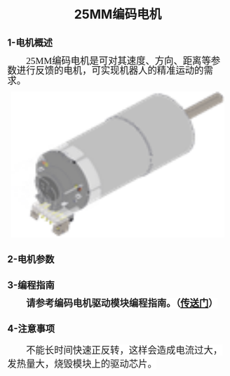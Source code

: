 <div align=center>
<h1 class="text-center">25MM编码电机</h1>
</div>

## **1-电机概述**

<html><body>

<p class=MsoNormal style='text-indent:32.0pt'><span lang=EN-US
style='font-size:16.0pt;line-height:105%;font-family:宋体'>25MM</span><span
style='font-size:16.0pt;line-height:105%;font-family:宋体'>编码电机是可对其速度、方向、距离等参数进行反馈的电机，可实现机器人的精准运动的需求。</span></p>
</body></html>

  <p class=MsoNormal align=center style='margin-bottom:0cm;margin-bottom:.0001pt;
  text-align:center;line-height:normal'><span lang=EN-US><img width=486
  height=332 id="图片 1" src="docs\electronic_modules\motor\25mm_encoder_motor\20200306-182602.png"></span></p>

  </td>

## **2-电机参数**

<html><body>

</body></html>



## **3-编程指南**


<html><body>

<p class=MsoNormal style='text-indent:32.15pt'><b><span style='font-size:16.0pt;
line-height:105%;font-family:宋体;color:#222222;background:white'>请参考编码电机驱动模块编程指南。（<span
lang=EN-US><a
href="doku.php?id=wm_wiki:encoder_motor_driver:manual#%E7%BC%96%E7%A8%8B%E6%8C%87%E5%8D%97"><span
lang=EN-US><span lang=EN-US>传送门</span></span></a></span>）</span></b></p>
</body></html>

## **4-注意事项**

<html><body>

<p class=MsoNormal style='text-indent:32.0pt;mso-char-indent-count:2.0'><span
style='font-size:16.0pt;mso-ascii-font-family:Helvetica;mso-hansi-font-family:
Helvetica;mso-bidi-font-family:Helvetica;color:#222222;background:white'>不能长时间快速正反转，这样会造成电流过大，发热量大，烧毁模块上的驱动芯片。</span></p>
</body></html>